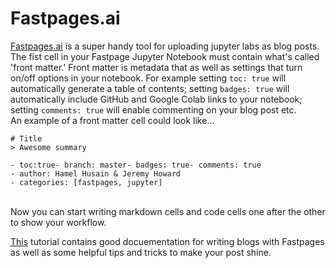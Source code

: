 # Fastpages.ai

[Fastpages.ai](https://fastpages.fast.ai/) is a super handy tool for uploading jupyter labs as blog posts.  The fist cell in your Fastpage Jupyter Notebook must contain what's called 'front matter.' Front matter is metadata that as well as settings that turn on/off options in your notebook. For example setting `toc: true` will automatically generate a table of contents; setting `badges: true` will automatically include GitHub and Google Colab links to your notebook; setting `comments: true` will enable commenting on your blog post etc.</br>
An example of a front matter cell could look like...</br>
```
# Title
> Awesome summary

- toc:true- branch: master- badges: true- comments: true
- author: Hamel Husain & Jeremy Howard
- categories: [fastpages, jupyter]
```
</br>
Now you can start writing markdown cells and code cells one after the other to show your workflow.

[This](https://fastpages.fast.ai/jupyter/2020/02/20/test.html) tutorial contains good docuementation for writing blogs with Fastpages as well as some helpful tips and tricks to make your post shine.